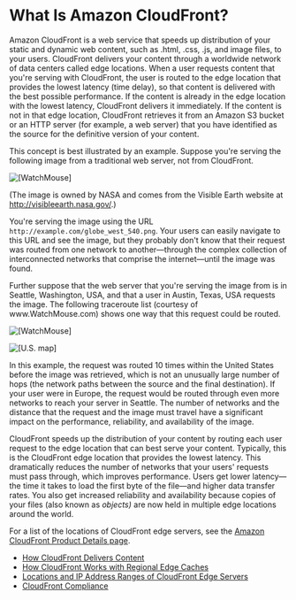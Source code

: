 # What Is Amazon CloudFront?<a name="Introduction"></a>

Amazon CloudFront is a web service that speeds up distribution of your static and dynamic web content, such as \.html, \.css, \.js, and image files, to your users\. CloudFront delivers your content through a worldwide network of data centers called edge locations\. When a user requests content that you're serving with CloudFront, the user is routed to the edge location that provides the lowest latency \(time delay\), so that content is delivered with the best possible performance\. If the content is already in the edge location with the lowest latency, CloudFront delivers it immediately\. If the content is not in that edge location, CloudFront retrieves it from an Amazon S3 bucket or an HTTP server \(for example, a web server\) that you have identified as the source for the definitive version of your content\. 

This concept is best illustrated by an example\. Suppose you're serving the following image from a traditional web server, not from CloudFront\.

![\[WatchMouse\]](http://docs.aws.amazon.com/AmazonCloudFront/latest/DeveloperGuide/images/globe_west_540.png)

\(The image is owned by NASA and comes from the Visible Earth website at [http://visibleearth\.nasa\.gov/](http://visibleearth.nasa.gov/)\.\)

You're serving the image using the URL `http://example.com/globe_west_540.png`\. Your users can easily navigate to this URL and see the image, but they probably don't know that their request was routed from one network to another—through the complex collection of interconnected networks that comprise the internet—until the image was found\. 

Further suppose that the web server that you're serving the image from is in Seattle, Washington, USA, and that a user in Austin, Texas, USA requests the image\. The following traceroute list \(courtesy of www\.WatchMouse\.com\) shows one way that this request could be routed\. 

![\[WatchMouse\]](http://docs.aws.amazon.com/AmazonCloudFront/latest/DeveloperGuide/images/GSG_0001_RouteText.png)

![\[U.S. map\]](http://docs.aws.amazon.com/AmazonCloudFront/latest/DeveloperGuide/images/GSG_0001_USMapWithRoute.png)

In this example, the request was routed 10 times within the United States before the image was retrieved, which is not an unusually large number of hops \(the network paths between the source and the final destination\)\. If your user were in Europe, the request would be routed through even more networks to reach your server in Seattle\. The number of networks and the distance that the request and the image must travel have a significant impact on the performance, reliability, and availability of the image\. 

CloudFront speeds up the distribution of your content by routing each user request to the edge location that can best serve your content\. Typically, this is the CloudFront edge location that provides the lowest latency\. This dramatically reduces the number of networks that your users' requests must pass through, which improves performance\. Users get lower latency—the time it takes to load the first byte of the file—and higher data transfer rates\. You also get increased reliability and availability because copies of your files \(also known as *objects\)* are now held in multiple edge locations around the world\. 

For a list of the locations of CloudFront edge servers, see the [Amazon CloudFront Product Details page](https://aws.amazon.com/cloudfront/details)\.


+ [How CloudFront Delivers Content](HowCloudFrontWorks.md)
+ [How CloudFront Works with Regional Edge Caches](CloudFrontRegionaledgecaches.md)
+ [Locations and IP Address Ranges of CloudFront Edge Servers](LocationsOfEdgeServers.md)
+ [CloudFront Compliance](compliance.md)